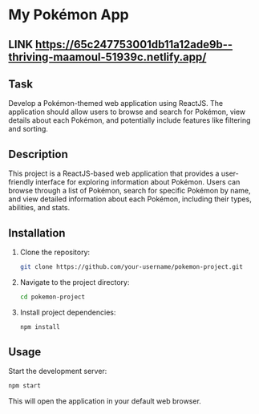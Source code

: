# My Pokémon App

## LINK https://65c247753001db11a12ade9b--thriving-maamoul-51939c.netlify.app/

## Task
Develop a Pokémon-themed web application using ReactJS. The application should allow users to browse and search for Pokémon, view details about each Pokémon, and potentially include features like filtering and sorting.

## Description
This project is a ReactJS-based web application that provides a user-friendly interface for exploring information about Pokémon. Users can browse through a list of Pokémon, search for specific Pokémon by name, and view detailed information about each Pokémon, including their types, abilities, and stats.

## Installation
1. Clone the repository:

   ```bash
   git clone https://github.com/your-username/pokemon-project.git
   ```

2. Navigate to the project directory:

   ```bash
   cd pokemon-project
   ```

3. Install project dependencies:

   ```bash
   npm install
   ```

## Usage
Start the development server:

   ```bash
   npm start
   ```
This will open the application in your default web browser.

